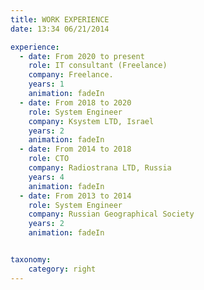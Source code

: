 ```yaml
---
title: WORK EXPERIENCE
date: 13:34 06/21/2014

experience:
  - date: From 2020 to present
    role: IT consultant (Freelance)
    company: Freelance.
    years: 1
    animation: fadeIn
  - date: From 2018 to 2020
    role: System Engineer
    company: Ksystem LTD, Israel
    years: 2
    animation: fadeIn
  - date: From 2014 to 2018
    role: CTO
    company: Radiostrana LTD, Russia
    years: 4
    animation: fadeIn
  - date: From 2013 to 2014
    role: System Engineer
    company: Russian Geographical Society
    years: 2
    animation: fadeIn


taxonomy:
    category: right
---
```

